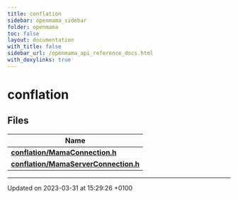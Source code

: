 ```yaml
---
title: conflation
sidebar: openmama_sidebar
folder: openmama
toc: false
layout: documentation
with_title: false
sidebar_url: /openmama_api_reference_docs.html
with_doxylinks: true
---
```


# conflation



## Files

| Name           |
| -------------- |
| **[conflation/MamaConnection.h](MamaConnection_8h.html#file-mamaconnection.h)**  |
| **[conflation/MamaServerConnection.h](MamaServerConnection_8h.html#file-mamaserverconnection.h)**  |






-------------------------------

Updated on 2023-03-31 at 15:29:26 +0100

